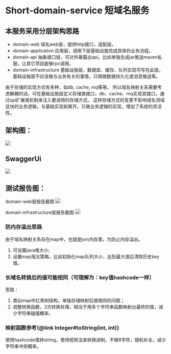 # Short-domain-service 短域名服务

## 本服务采用分层架构思路
- domain-web 域名web层，提供http接口，适配层。
- domain-application 应用层，调用下层基础设施完成具体的业务流程。
- domain-api 抽象接口层，可对外暴露出api。比如单独生成jar推送maven私服，让其它项目能够rpc调用。
- domain-infrastructure 基础设施层，数据库、缓存、队列实现可写在此层。基础设施层不应该做与业务有关的事情，只用做数据持久化或消息推送等。

由于存储的实现方式有多种，如db, cache, mq等等。
所以域名映射关系需要考虑解耦的话，可在基础设施层定义存储类接口，db、cache、mq实现其接口，通过spi扩展类机制来注入要调用的存储方式。
这样存储方式的变更不影响域名领域这块的业务逻辑，与基础实现剥离开。只做业务逻辑的实现，增加了系统的灵活性。


## 架构图：
![](https://files.mdnice.com/user/15983/c5dd97ec-048c-4e29-8031-706d26baf606.png)

## SwaggerUi
![](https://files.mdnice.com/user/15983/a6d7df75-12fe-420c-bde7-777e4b12270e.png)

## 测试报告图：
domain-web层报告截图
![](https://files.mdnice.com/user/15983/04678bcc-f2de-41e1-aa75-01619a3d8fe8.png)

domain-infrastructure层报告截图
![](https://files.mdnice.com/user/15983/b700f2ec-9461-49cd-b28b-5a55df364415.png)


### 防内存溢出思路
由于域名映射关系存在map中，也就是jvm内存里。为防止内存溢出。
1. 可设置java堆大小;
2. 设置map淘汰策略，比如初始化map队列大小，达到最大值后清除历史key值。

### 长域名转换后的值可能相同（可理解为：key值hashcode一样）
思路：
1. 类似map中红黑树结构，单独存储映射后值相同的问题；
2. 调整转换函数，2次转换处理，相当于用多个字符串函数映射出最终的值，减少字符串碰撞概率。
             
### 映射函数参考{@link Integer#toString(int, int)}
使用hashcode值转string，使用短除法来转换进制，不够8字符，随机补全，减少字符串冲突概率。
